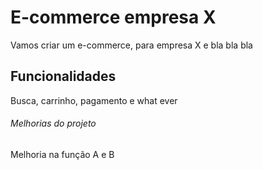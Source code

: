 # E-commerce empresa X
Vamos criar um e-commerce, para empresa X e bla bla bla
## Funcionalidades
 Busca, carrinho, pagamento e what ever

###### Melhorias do projeto
Melhoria na função A e B
